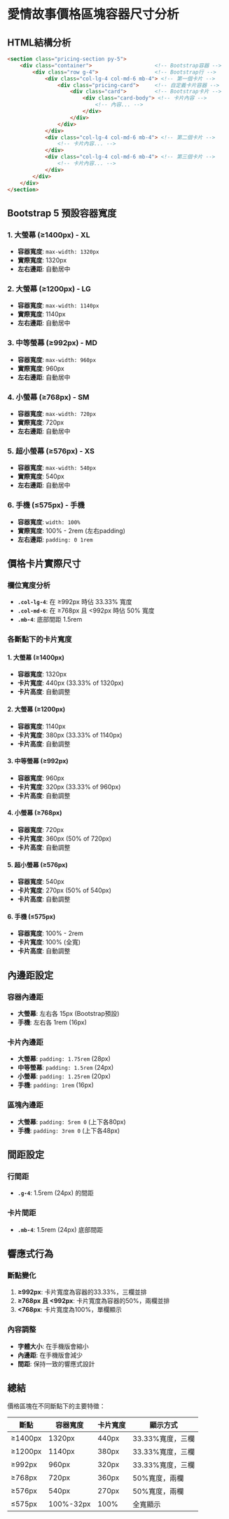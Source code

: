 # 愛情故事價格區塊容器尺寸分析

## HTML結構分析

```html
<section class="pricing-section py-5">
    <div class="container">                    <!-- Bootstrap容器 -->
        <div class="row g-4">                  <!-- Bootstrap行 -->
            <div class="col-lg-4 col-md-6 mb-4"> <!-- 第一個卡片 -->
                <div class="pricing-card">     <!-- 自定義卡片容器 -->
                    <div class="card">         <!-- Bootstrap卡片 -->
                        <div class="card-body"> <!-- 卡片內容 -->
                            <!-- 內容... -->
                        </div>
                    </div>
                </div>
            </div>
            <div class="col-lg-4 col-md-6 mb-4"> <!-- 第二個卡片 -->
                <!-- 卡片內容... -->
            </div>
            <div class="col-lg-4 col-md-6 mb-4"> <!-- 第三個卡片 -->
                <!-- 卡片內容... -->
            </div>
        </div>
    </div>
</section>
```

## Bootstrap 5 預設容器寬度

### 1. 大螢幕 (≥1400px) - XL
- **容器寬度**: `max-width: 1320px`
- **實際寬度**: 1320px
- **左右邊距**: 自動居中

### 2. 大螢幕 (≥1200px) - LG
- **容器寬度**: `max-width: 1140px`
- **實際寬度**: 1140px
- **左右邊距**: 自動居中

### 3. 中等螢幕 (≥992px) - MD
- **容器寬度**: `max-width: 960px`
- **實際寬度**: 960px
- **左右邊距**: 自動居中

### 4. 小螢幕 (≥768px) - SM
- **容器寬度**: `max-width: 720px`
- **實際寬度**: 720px
- **左右邊距**: 自動居中

### 5. 超小螢幕 (≥576px) - XS
- **容器寬度**: `max-width: 540px`
- **實際寬度**: 540px
- **左右邊距**: 自動居中

### 6. 手機 (≤575px) - 手機
- **容器寬度**: `width: 100%`
- **實際寬度**: 100% - 2rem (左右padding)
- **左右邊距**: `padding: 0 1rem`

## 價格卡片實際尺寸

### 欄位寬度分析
- **`.col-lg-4`**: 在 ≥992px 時佔 33.33% 寬度
- **`.col-md-6`**: 在 ≥768px 且 <992px 時佔 50% 寬度
- **`.mb-4`**: 底部間距 1.5rem

### 各斷點下的卡片寬度

#### 1. 大螢幕 (≥1400px)
- **容器寬度**: 1320px
- **卡片寬度**: 440px (33.33% of 1320px)
- **卡片高度**: 自動調整

#### 2. 大螢幕 (≥1200px)
- **容器寬度**: 1140px
- **卡片寬度**: 380px (33.33% of 1140px)
- **卡片高度**: 自動調整

#### 3. 中等螢幕 (≥992px)
- **容器寬度**: 960px
- **卡片寬度**: 320px (33.33% of 960px)
- **卡片高度**: 自動調整

#### 4. 小螢幕 (≥768px)
- **容器寬度**: 720px
- **卡片寬度**: 360px (50% of 720px)
- **卡片高度**: 自動調整

#### 5. 超小螢幕 (≥576px)
- **容器寬度**: 540px
- **卡片寬度**: 270px (50% of 540px)
- **卡片高度**: 自動調整

#### 6. 手機 (≤575px)
- **容器寬度**: 100% - 2rem
- **卡片寬度**: 100% (全寬)
- **卡片高度**: 自動調整

## 內邊距設定

### 容器內邊距
- **大螢幕**: 左右各 15px (Bootstrap預設)
- **手機**: 左右各 1rem (16px)

### 卡片內邊距
- **大螢幕**: `padding: 1.75rem` (28px)
- **中等螢幕**: `padding: 1.5rem` (24px)
- **小螢幕**: `padding: 1.25rem` (20px)
- **手機**: `padding: 1rem` (16px)

### 區塊內邊距
- **大螢幕**: `padding: 5rem 0` (上下各80px)
- **手機**: `padding: 3rem 0` (上下各48px)

## 間距設定

### 行間距
- **`.g-4`**: 1.5rem (24px) 的間距

### 卡片間距
- **`.mb-4`**: 1.5rem (24px) 底部間距

## 響應式行為

### 斷點變化
1. **≥992px**: 卡片寬度為容器的33.33%，三欄並排
2. **≥768px 且 <992px**: 卡片寬度為容器的50%，兩欄並排
3. **<768px**: 卡片寬度為100%，單欄顯示

### 內容調整
- **字體大小**: 在手機版會縮小
- **內邊距**: 在手機版會減少
- **間距**: 保持一致的響應式設計

## 總結

價格區塊在不同斷點下的主要特徵：

| 斷點 | 容器寬度 | 卡片寬度 | 顯示方式 |
|------|----------|----------|----------|
| ≥1400px | 1320px | 440px | 33.33%寬度，三欄 |
| ≥1200px | 1140px | 380px | 33.33%寬度，三欄 |
| ≥992px | 960px | 320px | 33.33%寬度，三欄 |
| ≥768px | 720px | 360px | 50%寬度，兩欄 |
| ≥576px | 540px | 270px | 50%寬度，兩欄 |
| ≤575px | 100%-32px | 100% | 全寬顯示 | 